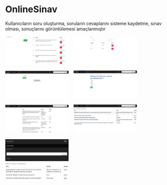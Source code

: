 # OnlineSinav
Kullanıcıların soru oluşturma, soruların cevaplarını sisteme kaydetme, sınav olması, sonuçlarını görüntülemesi amaçlanmıştır

<p>
<a href="https://github.com/KURUCAY/OnlineSinav/blob/master/sınav%20ekran%20görüntüleri/soru%20sayfasi1.png" target="_blank">
<img src="https://github.com/KURUCAY/OnlineSinav/blob/master/sınav%20ekran%20görüntüleri/soru%20sayfasi1.png" width="200" style="max-width:100%;"></a>&nbsp;&nbsp;&nbsp;
  

<a href="https://github.com/KURUCAY/OnlineSinav/blob/master/sınav%20ekran%20görüntüleri/cevap%20ekleme2.png" target="_blank">
<img src="https://github.com/KURUCAY/OnlineSinav/blob/master/sınav%20ekran%20görüntüleri/cevap%20ekleme2.png" width="200" style="max-width:100%;"></a>
  
<p>
<a href="https://github.com/KURUCAY/OnlineSinav/blob/master/sınav%20ekran%20görüntüleri/sinav%20giris3.png" target="_blank">
<img src="https://github.com/KURUCAY/OnlineSinav/blob/master/sınav%20ekran%20görüntüleri/sinav%20giris3.png" width="200" style="max-width:100%;"></a>&nbsp;&nbsp;&nbsp;
  

<a href="https://github.com/KURUCAY/OnlineSinav/blob/master/sınav%20ekran%20görüntüleri/sinav4.png" target="_blank">
<img src="https://github.com/KURUCAY/OnlineSinav/blob/master/sınav%20ekran%20görüntüleri/sinav4.png" width="200" style="max-width:100%;"></a>
  
<p>
<a href="https://github.com/KURUCAY/OnlineSinav/blob/master/sınav%20ekran%20görüntüleri/sonuc5.png" target="_blank">
<img src="https://github.com/KURUCAY/OnlineSinav/blob/master/sınav%20ekran%20görüntüleri/sonuc5.png" width="200" style="max-width:100%;"></a>&nbsp;&nbsp;&nbsp;
  

<a href="https://github.com/KURUCAY/OnlineSinav/blob/master/sınav%20ekran%20görüntüleri/sinav%20sorgulama6.png" target="_blank">
<img src="https://github.com/KURUCAY/OnlineSinav/blob/master/sınav%20ekran%20görüntüleri/sinav%20sorgulama6.png" width="200" style="max-width:100%;"></a>
  
<p>
<a href="https://github.com/KURUCAY/OnlineSinav/blob/master/sınav%20ekran%20görüntüleri/responsive7.png" target="_blank">
<img src="https://github.com/KURUCAY/OnlineSinav/blob/master/sınav%20ekran%20görüntüleri/responsive7.png" width="200" style="max-width:100%;"></a>
